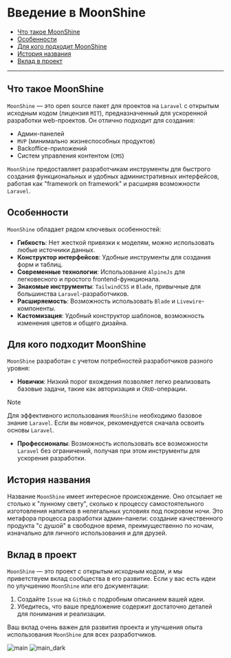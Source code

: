# Введение в MoonShine

- [Что такое MoonShine](#what-is-moonshine)
- [Особенности](#features)
- [Для кого подходит MoonShine](#who-is-it-for)
- [История названия](#name-history)
- [Вклад в проект](#contributing)

---

<a name="what-is-moonshine"></a>
## Что такое MoonShine

`MoonShine` — это open source пакет для проектов на `Laravel` с открытым исходным кодом (лицензия `MIT`), предназначенный для ускоренной разработки web-проектов. Он отлично подходит для создания:

- Админ-панелей
- `MVP` (минимально жизнеспособных продуктов)
- Backoffice-приложений
- Систем управления контентом (`CMS`)

`MoonShine` предоставляет разработчикам инструменты для быстрого создания функциональных и удобных административных интерфейсов, работая как "framework on framework" и расширяя возможности `Laravel`.

<a name="features"></a>
## Особенности

`MoonShine` обладает рядом ключевых особенностей:

- **Гибкость**: Нет жесткой привязки к моделям, можно использовать любые источники данных.
- **Конструктор интерфейсов**: Удобные инструменты для создания форм и таблиц.
- **Современные технологии**: Использование `AlpineJs` для легковесного и простого frontend-функционала.
- **Знакомые инструменты**: `TailwindCSS` и `Blade`, привычные для большинства `Laravel`-разработчиков.
- **Расширяемость**: Возможность использовать `Blade` и `Livewire`-компоненты.
- **Кастомизация**: Удобный конструктор шаблонов, возможность изменения цветов и общего дизайна.

<a name="who-is-it-for"></a>
## Для кого подходит MoonShine

`MoonShine` разработан с учетом потребностей разработчиков разного уровня:

- **Новички**: Низкий порог вхождения позволяет легко реализовать базовые задачи, такие как авторизация и `CRUD`-операции.

> [!NOTE]
> Для эффективного использования `MoonShine` необходимо базовое знание `Laravel`. Если вы новичок, рекомендуется сначала освоить основы `Laravel`.

- **Профессионалы**: Возможность использовать все возможности `Laravel` без ограничений, получая при этом инструменты для ускорения разработки.

<a name="name-history"></a>
## История названия

Название `MoonShine` имеет интересное происхождение. Оно отсылает не столько к "лунному свету", сколько к процессу самостоятельного изготовления напитков в нелегальных условиях под покровом ночи. Это метафора процесса разработки админ-панели: создание качественного продукта "с душой" в свободное время, преимущественно по ночам, изначально для личного использования и для друзей.

<a name="contributing"></a>
## Вклад в проект

`MoonShine` — это проект с открытым исходным кодом, и мы приветствуем вклад сообщества в его развитие. Если у вас есть идеи по улучшению `MoonShine` или его документации:

1. Создайте `Issue` на `GitHub` с подробным описанием вашей идеи.
2. Убедитесь, что ваше предложение содержит достаточно деталей для понимания и реализации.

Ваш вклад очень важен для развития проекта и улучшения опыта использования `MoonShine` для всех разработчиков.

![main](https://raw.githubusercontent.com/moonshine-software/doc/3.x/resources/screenshots/main.png)
![main_dark](https://raw.githubusercontent.com/moonshine-software/doc/3.x/resources/screenshots/main_dark.png)
